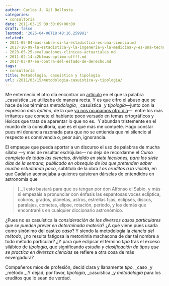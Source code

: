 ```yaml
---
author: Carlos J. Gil Bellosta
categories:
- consultoría
date: 2011-03-15 09:30:09+00:00
draft: false
lastmod: '2025-04-06T18:48:16.259981'
related:
- 2021-05-04-mas-sobre-si-la-estadistica-es-una-ciencia.md
- 2017-10-09-la-estadistica-y-la-ingeneria-y-la-medicina-y-es-una-tecnologia.md
- 2023-05-25-evaluaciones-clinicas-actuariales.md
- 2011-02-14-c2bfmas-optimo-uffff.md
- 2017-03-07-en-contra-del-estado-de-derecho.md
tags:
- consultoría
title: Metodología, casuística y tipología
url: /2011/03/15/metodologia-casuistica-y-tipologia/
---
```


Me enterneció el otro día encontrar un [artículo](http://blogs.elpais.com/lluis_bassets/2011/03/contra-gadafi-guerra-justa-.html) en el que la palabra _casuística _se utilizaba de manera recta. Y es que cifro el abuso que se hace de los términos _metodología_, _casuística _y _tipología_—junto con la expresión _más óptimo_, de la que [ya nos ocupamos otro día](https://datanalytics.com/2011/02/14/mas-optimo-uffff/)—  entre los más irritantes que comete el hablante poco versado en temas ortográficos y léxicos que trata de aparentar lo que no es.  Y abundan tristemente en el mundo de la consultoría, que es el que más me compete. Hago constar pues mi denuncia razonada para que no se entienda que mi silencio al respecto es connivencia o, peor aún, ignorancia.

El empaque que pueda aportar a un discurso el uso de palabras de mucha sílaba —y más de resultar esdrújulas— no deja de recordarme el _Curso completo de todas las ciencias, dividido en siete lecciones, para los siete días de la semana, publicado en obsequio de los que pretenden saber mucho estudiando poco_, subtítulo de la obra _Los eruditos a la violeta_, en que Cadalso aconsejaba a quienes quisieran dárselas de entendidos en astronomía que



>[...] esto bastará para que os tengan por don Alfonso el Sabio, y más si empezáis a pronunciar con énfasis las espantosas voces eclíptica, coluros, grados, planetas, astros, estrellas fijas, eclipses, discos, paralajes, cometas, elipse, rotación, periodo, y los demás que encontraréis en cualquier diccionario astronómico.



¿Pues no es casuística la _consideración de los diversos casos particulares que se pueden prever en determinada materia_? ¿A qué viene pues usarla como sinónimo del castizo _caso_? Y siendo la metodología la _ciencia del método_, ¿no resulta fatigosa la metonimia machacona de dar tal nombre a todo método particular? ¿Y para qué eclipsar el término _tipo_ tras el exceso silábico de _tipología_, que significando _estudio y clasificación de tipos que se practica en diversas ciencias_ se refiere a otra cosa de más envergadura?

Compañeros míos de profesión, decid clara y llanamente _tipo_, _caso _y _método _.Y dejad, por favor, _tipología_, _casuística _y _metodología_ para los eruditos que lo sean de verdad.